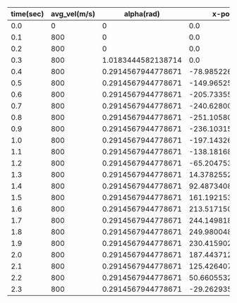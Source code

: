 time(sec)|avg_vel(m/s)|alpha(rad)|x-pos(cm)|y-pos(cm)|omega(rad/sec)
-|-|-|-|-|-
0.0|0|0|0.0|0.0|0.0
0.1|800|0|0.0|80.0|0.0
0.2|800|0|0.0|160.0|0.0
0.3|800|1.0183444582138714|0.0|240.0|17.30242760614404
0.4|800|0.2914567944778671|-78.98522602251951|227.2982650723806|3.1999999999999997
0.5|800|0.2914567944778671|-149.96525899830306|190.3952175185988|3.1999999999999997
0.6|800|0.2914567944778671|-205.73355553033022|133.0375928997577|3.1999999999999997
0.7|800|0.2914567944778671|-240.6280071031954|61.048862882976806|3.1999999999999997
0.8|800|0.2914567944778671|-251.1058092262205|-18.26201696758804|3.1999999999999997
0.9|800|0.2914567944778671|-236.103159411025|-96.84267933768146|3.1999999999999997
1.0|800|0.2914567944778671|-197.14326414865678|-166.71489528325813|3.1999999999999997
1.1|800|0.2914567944778671|-138.18168902820787|-220.78459714405685|3.1999999999999997
1.2|800|0.2914567944778671|-65.20475347005896|-253.5621333013366|3.1999999999999997
1.3|800|0.2914567944778671|14.378255279321806|-261.71962791647337|3.1999999999999997
1.4|800|0.2914567944778671|92.48734088612689|-244.42885738220284|3.1999999999999997
1.5|800|0.2914567944778671|161.19215320077166|-203.4453391729344|3.1999999999999997
1.6|800|0.2914567944778671|213.5171500775015|-142.93009562347646|3.1999999999999997
1.7|800|0.2914567944778671|244.14981833574683|-69.02718881068398|3.1999999999999997
1.8|800|0.2914567944778671|249.98004878120946|10.76008093175551|3.1999999999999997
1.9|800|0.2914567944778671|230.4159029917955|88.33097882220511|3.1999999999999997
2.0|800|0.2914567944778671|187.4437123306525|155.80979645990809|3.1999999999999997
2.1|800|0.2914567944778671|125.4264073837696|206.34546591352603|3.1999999999999997
2.2|800|0.2914567944778671|50.66055326571137|234.80714291958517|3.1999999999999997
2.3|800|0.2914567944778671|-29.262935371497292|238.3051372103151|3.1999999999999997

